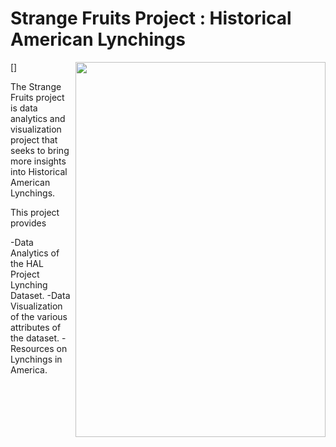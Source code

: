 # Strange Fruits Project : Historical American Lynchings

[<img src="https://github.com/acheamponge/historical_american_lynchings/blob/master/streamlitapp/img/sf.jpg" align="right" height="600" width="400">]

The Strange Fruits project is data analytics and visualization project that seeks to bring more insights into Historical American Lynchings.

This project provides

-Data Analytics of the HAL Project Lynching Dataset.
-Data Visualization of the various attributes of the dataset.
-Resources on Lynchings in America.
